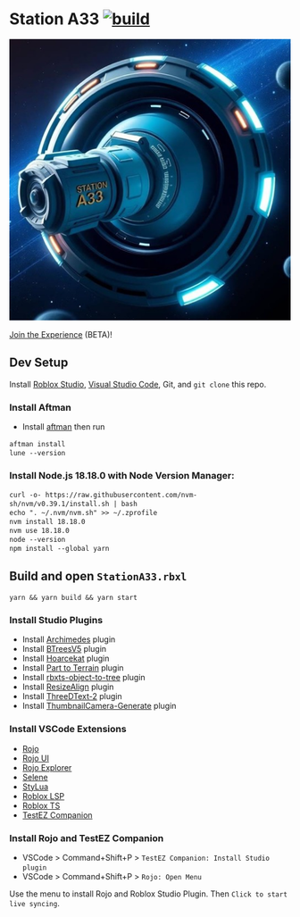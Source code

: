 # Station A33 [![build](https://github.com/AngleOpera/StationA33/actions/workflows/build.yml/badge.svg)](https://github.com/AngleOpera/StationA33/actions/workflows/build.yml)

[![thumbnail](./assets/marketing/game_icon.jpg)](https://ro.blox.com/Ebh5?af_dp=roblox%3A%2F%2FplaceId%3D129543241385348%26launchData%3Dutm1%25253A0%25252C0%25252Cweb-link%25252Chome-hero-play-button%25252C%25253B&af_web_dp=https%3A%2F%2Fwww.roblox.com%2Fgames%2Fstart%3FplaceId%3D129543241385348%26launchData%3Dutm1%25253A0%25252C0%25252Cweb-link%25252Chome-hero-play-button%25252C%25253B)

[Join the Experience](https://ro.blox.com/Ebh5?af_dp=roblox%3A%2F%2FplaceId%3D129543241385348%26launchData%3Dutm1%25253A0%25252C0%25252Cweb-link%25252Chome-hero-play-button%25252C%25253B&af_web_dp=https%3A%2F%2Fwww.roblox.com%2Fgames%2Fstart%3FplaceId%3D129543241385348%26launchData%3Dutm1%25253A0%25252C0%25252Cweb-link%25252Chome-hero-play-button%25252C%25253B) (BETA)!

## Dev Setup

Install [Roblox Studio](https://www.roblox.com/create), [Visual Studio Code](https://code.visualstudio.com/download), Git, and `git clone` this repo.

### Install Aftman

- Install [aftman](https://github.com/LPGhatguy/aftman/releases) then run
 
```console
aftman install
lune --version
```

### Install Node.js 18.18.0 with Node Version Manager:

```console
curl -o- https://raw.githubusercontent.com/nvm-sh/nvm/v0.39.1/install.sh | bash
echo ". ~/.nvm/nvm.sh" >> ~/.zprofile
nvm install 18.18.0
nvm use 18.18.0
node --version
npm install --global yarn
```

## Build and open `StationA33.rbxl`

```console
yarn && yarn build && yarn start
```

### Install Studio Plugins

- Install [Archimedes](https://create.roblox.com/store/asset/144938633/Archimedes-v319) plugin
- Install [BTreesV5](https://create.roblox.com/store/asset/4702098000/BTreesV5) plugin
- Install [Hoarcekat](https://create.roblox.com/marketplace/asset/4621580428/Hoarcekat) plugin
- Install [Part to Terrain](https://create.roblox.com/store/asset/261634767/Part-to-Terrain) plugin
- Install [rbxts-object-to-tree](https://www.roblox.com/library/3379119778/rbxts-object-to-tree) plugin
- Install [ResizeAlign](https://create.roblox.com/store/asset/165534573/Stravant-ResizeAlign) plugin
- Install [ThreeDText-2](https://create.roblox.com/store/asset/2273628561/ThreeDText-2) plugin
- Install [ThumbnailCamera-Generate](https://create.roblox.com/store/asset/9231353080/ThumbmailCamera-Generate) plugin

### Install VSCode Extensions

- [Rojo](https://marketplace.visualstudio.com/items?itemName=evaera.vscode-rojo)
- [Rojo UI](https://marketplace.visualstudio.com/items?itemName=muoshuu.rojo-ui)
- [Rojo Explorer](https://marketplace.visualstudio.com/items?itemName=Meqolo.rojo-explorer)
- [Selene](https://marketplace.visualstudio.com/items?itemName=Kampfkarren.selene-vscode)
- [StyLua](https://marketplace.visualstudio.com/items?itemName=JohnnyMorganz.stylua)
- [Roblox LSP](https://marketplace.visualstudio.com/items?itemName=Nightrains.robloxlsp)
- [Roblox TS](https://marketplace.visualstudio.com/items?itemName=Roblox-TS.vscode-roblox-ts)
- [TestEZ Companion](https://marketplace.visualstudio.com/items?itemName=tacheometrist.testez-companion)

### Install Rojo and TestEZ Companion

- VSCode > Command+Shift+P > `TestEZ Companion: Install Studio plugin`
- VSCode > Command+Shift+P > `Rojo: Open Menu`

Use the menu to install Rojo and Roblox Studio Plugin. Then `Click to start live syncing`.


